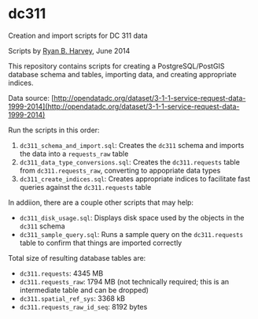 dc311
=====

Creation and import scripts for DC 311 data

Scripts by [Ryan B. Harvey](http://datascientist.guru), June 2014

This repository contains scripts for creating a PostgreSQL/PostGIS database schema and tables, importing data, and creating appropriate indices.

Data source: [http://opendatadc.org/dataset/3-1-1-service-request-data-1999-2014](http://opendatadc.org/dataset/3-1-1-service-request-data-1999-2014)

Run the scripts in this order:
1. `dc311_schema_and_import.sql`: Creates the `dc311` schema and imports the data into a `requests_raw` table
2. `dc311_data_type_conversions.sql`: Creates the `dc311.requests` table from `dc311.requests_raw`, converting to appopriate data types
3. `dc311_create_indices.sql`: Creates appropriate indices to facilitate fast queries against the `dc311.requests` table

In addiion, there are a couple other scripts that may help:
* `dc311_disk_usage.sql`: Displays disk space used by the objects in the `dc311` schema
* `dc311_sample_query.sql`: Runs a sample query on the `dc311.requests` table to confirm that things are imported correctly

Total size of resulting database tables are:
* `dc311.requests`: 4345 MB
* `dc311.requests_raw`: 1794 MB (not technically required; this is an intermediate table and can be dropped)
* `dc311.spatial_ref_sys`: 3368 kB
* `dc311.requests_raw_id_seq`: 8192 bytes


